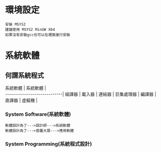 # 環境設定
```
安裝 MSYS2
建議使用 MSYS2 MinGW X64
如果沒有安裝gcc也可以在裡面進行安裝
```
# 系統軟體
## 何謂系統程式
系統軟體                       |     系統軟體                       |  
-----------------------------|
組譯器            | 
載入器        | 
連結器    | 
巨集處理器             | 
編譯器            | 
直譯器           | 
虛擬機             | 
### System Software(系統軟體)
```
軟體設計為了--->設計師--->系統軟體
軟體設計為了--->普羅大眾--->應用軟體
```
### System Programming(系統程式設計)

